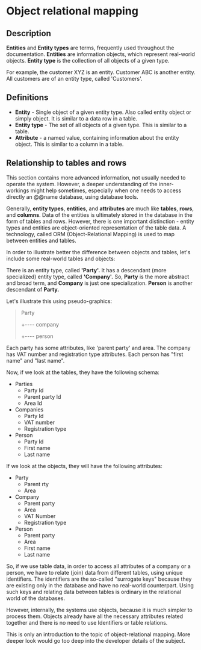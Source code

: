 # Object relational mapping



## Description 

**Entities** and **Entity types** are terms, frequently used throughout the documentation. **Entities** are information objects, which represent real-world objects. **Entity type** is the collection of all objects of a given type.

For example, the customer XYZ is an entity. Customer ABC is another entity. All customers are of an entity type, called 'Customers'.

## Definitions

- **Entity** - Single object of a given entity type. Also called entity object or simply object. It is similar to a data row in a table.
- **Entity type** - The set of all objects of a given type. This is similar to a table.
- **Attribute** - a named value, containing information about the entity object. This is similar to a column in a table.

## Relationship to tables and rows

This section contains more advanced information, not usually needed to operate the system. However, a deeper understanding of the inner-workings might help sometimes, especially when one needs to access directly an @@name database, using database tools.

Generally, **entity types**, **entities**, and **attributes** are much like **tables**, **rows**, and **columns**. Data of the entities is ultimately stored in the database in the form of tables and rows. However, there is one important distinction - entity types and entities are object-oriented representation of the table data. A technology, called ORM (Object-Relational Mapping) is used to map between entities and tables.

In order to illustrate better the difference between objects and tables, let's include some real-world tables and objects:

There is an entity type, called **'Party'.** It has a descendant (more specialized) entity type, called **'Company'.** So, **Party** is the more abstract and broad term, and **Company** is just one specialization. **Person** is another descendant of **Party.**

Let's illustrate this using pseudo-graphics:

> Party
>
> +---- company
>
> +---- person

Each party has some attributes, like 'parent party' and area. The company has VAT number and registration type attributes. Each person has "first name" and "last name".

Now, if we look at the tables, they have the following schema:

- Parties
  - Party Id
  - Parent party Id
  - Area Id
- Companies
  - Party Id
  - VAT number
  - Registration type
- Person
  - Party Id
  - First name
  - Last name

If we look at the objects, they will have the following attributes:

- Party
  - Parent rty
  - Area
- Company
  - Parent party
  - Area
  - VAT Number
  - Registration type
- Person
  - Parent party
  - Area
  - First name
  - Last name

So, if we use table data, in order to access all attributes of a company or a person, we have to relate (join) data from different tables, using unique identifiers. The identifiers are the so-called "surrogate keys" because they are existing only in the database and have no real-world counterpart. Using such keys and relating data between tables is ordinary in the relational world of the databases.

However, internally, the systems use objects, because it is much simpler to process them. Objects already have all the necessary attributes related together and there is no need to use Identifiers or table relations.

This is only an introduction to the topic of object-relational mapping. More deeper look would go too deep into the developer details of the subject.